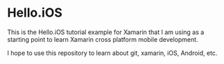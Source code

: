 # Hello.iOS
This is the Hello.iOS tutorial example for Xamarin that I am using as a starting point to learn Xamarin cross platform mobile development.

I hope to use this repository to learn about git, xamarin, iOS, Android, etc.
